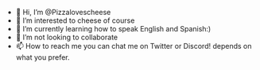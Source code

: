 - 👋 Hi, I’m @Pizzalovescheese
- 👀 I’m interested to cheese of course 
- 🌱 I’m currently learning how to speak English and Spanish:)
- 💞️ I’m not looking to collaborate 
- 📫 How to reach me you can chat me on Twitter or Discord! depends on what you prefer.

<!---
Pizzalovescheese/Pizzalovescheese is a ✨ special ✨ repository because its `README.md` (this file) appears on your GitHub profile.
You can click the Preview link to take a look at your changes.
--->

